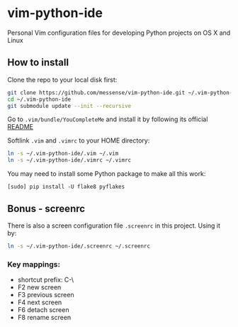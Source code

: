 vim-python-ide
==============

Personal Vim configuration files for developing Python projects on OS X and Linux

## How to install

Clone the repo to your local disk first:

```bash
git clone https://github.com/messense/vim-python-ide.git ~/.vim-python-ide
cd ~/.vim-python-ide
git submodule update --init --recursive
```

Go to `.vim/bundle/YouCompleteMe` and install it by following its official [README](https://github.com/Valloric/YouCompleteMe)

Softlink `.vim` and `.vimrc` to your HOME directory:

```bash
ln -s ~/.vim-python-ide/.vim ~/.vim
ln -s ~/.vim-python-ide/.vimrc ~/.vimrc
```

You may need to install some Python package to make all this work:

    [sudo] pip install -U flake8 pyflakes

## Bonus - screenrc

There is also a screen configuration file `.screenrc` in this project. Using it by:

```bash
ln -s ~/.vim-python-ide/.screenrc ~/.screenrc
```

### Key mappings:

* shortcut prefix: C-\
* F2 new screen
* F3 previous screen
* F4 next screen
* F6 detach screen
* F8 rename screen

